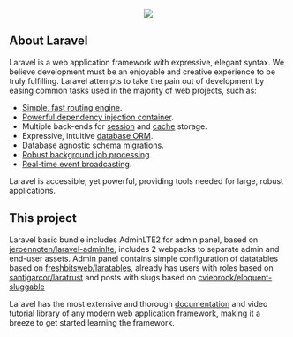 <p align="center"><img src="https://laravel.com/assets/img/components/logo-laravel.svg"></p>


## About Laravel

Laravel is a web application framework with expressive, elegant syntax. We believe development must be an enjoyable and creative experience to be truly fulfilling. Laravel attempts to take the pain out of development by easing common tasks used in the majority of web projects, such as:

- [Simple, fast routing engine](https://laravel.com/docs/routing).
- [Powerful dependency injection container](https://laravel.com/docs/container).
- Multiple back-ends for [session](https://laravel.com/docs/session) and [cache](https://laravel.com/docs/cache) storage.
- Expressive, intuitive [database ORM](https://laravel.com/docs/eloquent).
- Database agnostic [schema migrations](https://laravel.com/docs/migrations).
- [Robust background job processing](https://laravel.com/docs/queues).
- [Real-time event broadcasting](https://laravel.com/docs/broadcasting).

Laravel is accessible, yet powerful, providing tools needed for large, robust applications.

## This project

Laravel basic bundle includes AdminLTE2 for admin panel, based on [jeroennoten/laravel-adminlte](https://github.com/jeroennoten/Laravel-AdminLTE), includes 2 webpacks to separate admin and end-user assets. 
Admin panel contains simple configuration of datatables based on [freshbitsweb/laratables](https://github.com/freshbitsweb/laratables), already has users with roles based on [santigarcor/laratrust](https://github.com/santigarcor/laratrust) and posts with slugs based on [cviebrock/eloquent-sluggable](https://github.com/cviebrock/eloquent-sluggable)

Laravel has the most extensive and thorough [documentation](https://laravel.com/docs) and video tutorial library of any modern web application framework, making it a breeze to get started learning the framework.

